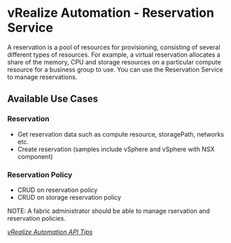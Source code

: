 # vRealize Automation - Reservation Service

A reservation is a pool of resources for provisioning, consisting of several different types of resources. For example, a virtual reservation allocates a share of the memory, CPU and storage resources on a particular compute resource for a business group to use. You can use the Reservation Service to manage reservations.

## Available Use Cases

### Reservation

 * Get reservation data such as compute resource, storagePath, networks etc.
 * Create reservation (samples include vSphere and vSphere with NSX component)

### Reservation Policy

 * CRUD on reservation policy
 * CRUD on storage reservation policy

NOTE: A fabric administrator should be able to manage rservation and reservation policies.

*[vRealize Automation API Tips](../API%20Tips)*
